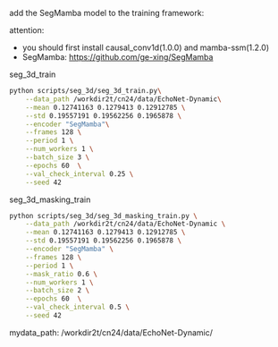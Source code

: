 add the SegMamba model to the training framework:

attention:
- you should first install causal_conv1d(1.0.0) and mamba-ssm(1.2.0) 
- SegMamba: https://github.com/ge-xing/SegMamba

seg_3d_train

```bash
python scripts/seg_3d/seg_3d_train.py\
    --data_path /workdir2t/cn24/data/EchoNet-Dynamic\
    --mean 0.12741163 0.1279413 0.12912785 \
    --std 0.19557191 0.19562256 0.1965878 \
    --encoder "SegMamba"\
    --frames 128 \
    --period 1 \
    --num_workers 1 \
    --batch_size 3 \
    --epochs 60  \
    --val_check_interval 0.25 \
    --seed 42
```

seg_3d_masking_train

```bash
python scripts/seg_3d/seg_3d_masking_train.py \
    --data_path /workdir2t/cn24/data/EchoNet-Dynamic \
    --mean 0.12741163 0.1279413 0.12912785 \
    --std 0.19557191 0.19562256 0.1965878 \
    --encoder "SegMamba" \
    --frames 128 \
    --period 1 \
    --mask_ratio 0.6 \
    --num_workers 1 \
    --batch_size 2 \
    --epochs 60  \
    --val_check_interval 0.5 \
    --seed 42
```
mydata_path: /workdir2t/cn24/data/EchoNet-Dynamic/
